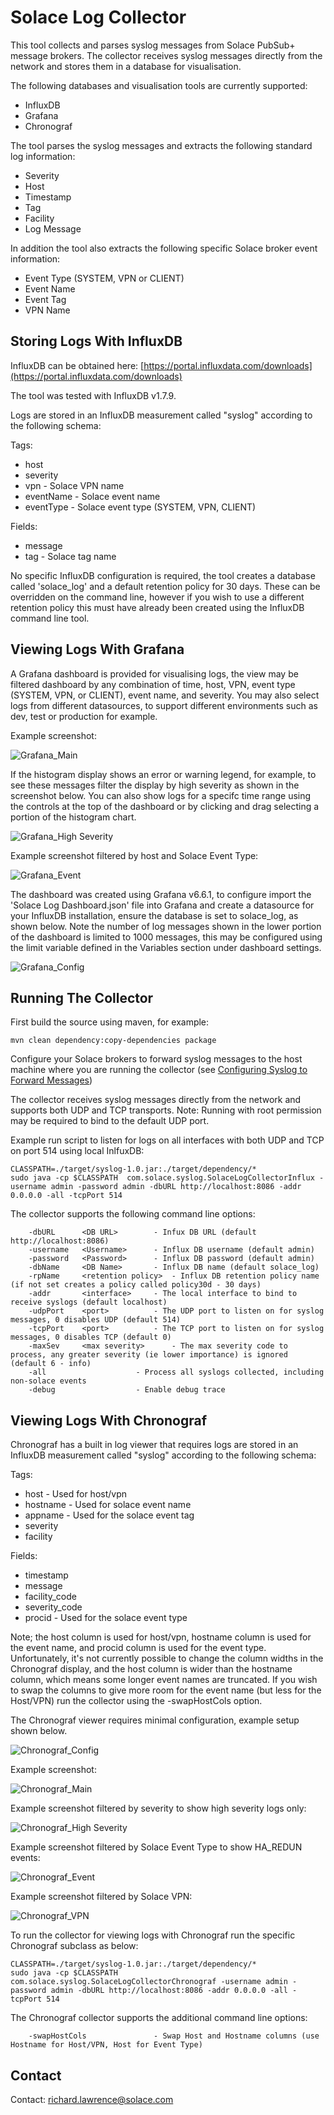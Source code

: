# Solace Log Collector 

This tool collects and parses syslog messages from Solace PubSub+ message brokers.
The collector receives syslog messages directly from the network and stores them in a database for visualisation.

The following databases and visualisation tools are currently supported:

* InfluxDB
* Grafana
* Chronograf

The tool parses the syslog messages and extracts the following standard log information:

* Severity
* Host
* Timestamp
* Tag
* Facility
* Log Message

In addition the tool also extracts the following specific Solace broker event information:

* Event Type (SYSTEM, VPN or CLIENT)
* Event Name
* Event Tag
* VPN Name

## Storing Logs With InfluxDB

InfluxDB can be obtained here: [https://portal.influxdata.com/downloads](https://portal.influxdata.com/downloads)

The tool was tested with InfluxDB v1.7.9.

Logs are stored in an InfluxDB measurement called "syslog" according to the following schema:

Tags:

* host
* severity
* vpn	- Solace VPN name
* eventName	- Solace event name
* eventType	- Solace event type (SYSTEM, VPN, CLIENT)

Fields:

* message
* tag	- Solace tag name


No specific InfluxDB configuration is required, the tool creates a database called 'solace_log' and a default retention policy for 30 days. These can be overridden on the command line, however if you wish to use a different retention policy this must have already been created using the InfluxDB command line tool.
 
## Viewing Logs With Grafana

A Grafana dashboard is provided for visualising logs, the view may be filtered dashboard by any combination of time, host, VPN, event type (SYSTEM, VPN, or CLIENT), event name, and severity. You may also select logs from different datasources, to support different environments such as dev, test or production for example.

Example screenshot:

![Grafana_Main](images/gra-main.png)

If the histogram display shows an error or warning legend, for example, to see these messages filter the display by high severity as shown in the screenshot below. You can also show logs for a specifc time range using the controls at the top of the dashboard or by clicking and drag selecting a portion of the histogram chart.

![Grafana_High Severity](images/gra-high-sev.png)

Example screenshot filtered by host and Solace Event Type:

![Grafana_Event](images/gra-host-sys.png)

The dashboard was created using Grafana v6.6.1, to configure import the 'Solace Log Dashboard.json' file into Grafana and create a datasource for your InfluxDB installation, ensure the database is set to solace_log, as shown below. Note the number of log messages shown in the lower portion of the dashboard is limited to 1000 messages, this may be configured using the limit variable defined in the Variables section under dashboard settings.

![Grafana_Config](images/gra-conf.png)


## Running The Collector

First build the source using maven, for example:

```
mvn clean dependency:copy-dependencies package
```

Configure your Solace brokers to forward syslog messages to the host machine where you are running the collector (see [Configuring Syslog to Forward Messages](https://docs.solace.com/System-and-Software-Maintenance/Monitoring-Events-Using-Syslog.htm#montoring_and_management_1462237600_256968))

The collector receives syslog messages directly from the network and supports both UDP and TCP transports.
Note: Running with root permission may be required to bind to the default UDP port.

Example run script to listen for logs on all interfaces with both UDP and TCP on port 514 using local InlfuxDB:

```
CLASSPATH=./target/syslog-1.0.jar:./target/dependency/*
sudo java -cp $CLASSPATH  com.solace.syslog.SolaceLogCollectorInflux -username admin -password admin -dbURL http://localhost:8086 -addr 0.0.0.0 -all -tcpPort 514
```

The collector supports the following command line options:

```
	-dbURL   	<DB URL>		- Infux DB URL (default http://localhost:8086)
	-username	<Username>		- Influx DB username (default admin)
	-password	<Password>		- Influx DB password (default admin)
	-dbName  	<DB Name>		- Influx DB name (default solace_log)
	-rpName 	<retention policy> 	- Influx DB retention policy name (if not set creates a policy called policy30d - 30 days)
	-addr   	<interface>		- The local interface to bind to receive syslogs (default localhost)
	-udpPort 	<port>			- The UDP port to listen on for syslog messages, 0 disables UDP (default 514)
	-tcpPort 	<port>			- The TCP port to listen on for syslog messages, 0 disables TCP (default 0)
	-maxSev  	<max severity>		- The max severity code to process, any greater severity (ie lower importance) is ignored (default 6 - info)
	-all					- Process all syslogs collected, including non-solace events
	-debug					- Enable debug trace
```
 
## Viewing Logs With Chronograf

Chronograf has a built in log viewer that requires logs are stored in an InfluxDB measurement called "syslog" according to the
following schema:

Tags:

* host	   - Used for host/vpn
* hostname - Used for solace event name
* appname  - Used for the solace event tag
* severity
* facility
 

Fields:

* timestamp
* message
* facility_code
* severity_code
* procid - Used for the solace event type


Note; the host column is used for host/vpn, hostname column is used for the event name, and procid column is used for the event type. 
Unfortunately, it's not currently possible to change the column widths in the Chronograf display, and the host column is wider than the hostname column, which means some longer event names are truncated. If you wish to swap the columns to give more room for the event name (but less for the Host/VPN) run the collector using the -swapHostCols option.

The Chronograf viewer requires minimal configuration, example setup shown below. 

![Chronograf_Config](images/chro-config.png)

Example screenshot:

![Chronograf_Main](images/chro-main.png)

Example screenshot filtered by severity to show high severity logs only:

![Chronograf_High Severity](images/chro-high-sev.png)

Example screenshot filtered by Solace Event Type to show HA_REDUN events:

![Chronograf_Event](images/chro-event.png)

Example screenshot filtered by Solace VPN:

![Chronograf_VPN](images/chro-vpn.png)

To run the collector for viewing logs with Chronograf run the specific Chronograf subclass as below:

```
CLASSPATH=./target/syslog-1.0.jar:./target/dependency/*
sudo java -cp $CLASSPATH  com.solace.syslog.SolaceLogCollectorChronograf -username admin -password admin -dbURL http://localhost:8086 -addr 0.0.0.0 -all -tcpPort 514
```

The Chronograf collector supports the additional command line options:

```
	-swapHostCols				- Swap Host and Hostname columns (use Hostname for Host/VPN, Host for Event Type)
```

## Contact

Contact: [richard.lawrence@solace.com](mailto:richard.lawrence@solace.com)


